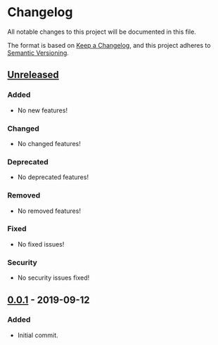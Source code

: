 # Changelog
All notable changes to this project will be documented in this file.

The format is based on [Keep a Changelog](https://keepachangelog.com/en/1.0.0/),
and this project adheres to [Semantic Versioning](https://semver.org/spec/v2.0.0.html).

## [Unreleased]
### Added
- No new features!
### Changed
- No changed features!
### Deprecated
- No deprecated features!
### Removed
- No removed features!
### Fixed
- No fixed issues!
### Security
- No security issues fixed!

## [0.0.1] - 2019-09-12
### Added
- Initial commit.

[Unreleased]: https://github.com/adriangl/pict2cam/compare/0.0.1...HEAD
[0.0.1]: https://github.com/adriangl/pict2cam/releases/tag/0.0.1
